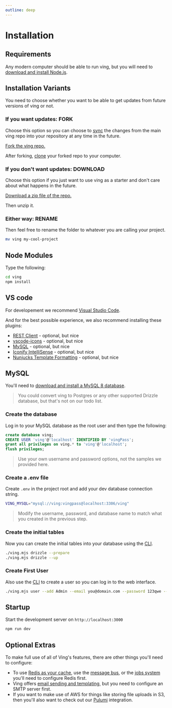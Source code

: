 ```yaml
---
outline: deep
---
```

# Installation


## Requirements

Any modern computer should be able to run ving, but you will need to [download and install Node.js](https://nodejs.org/en).

## Installation Variants

You need to choose whether you want to be able to get updates from future versions of ving or not.

### If you want updates: FORK

Choose this option so you can choose to [sync](https://docs.github.com/en/pull-requests/collaborating-with-pull-requests/working-with-forks/syncing-a-fork) the changes from the main ving repo into your repository at any time in the future.


[Fork the ving repo.](https://github.com/plainblack/ving/fork)


After forking, [clone](https://docs.github.com/en/repositories/creating-and-managing-repositories/cloning-a-repository) your forked repo to your computer.


### If you don't want updates: DOWNLOAD

Choose this option if you just want to use ving as a starter and don't care about what happens in the future.

[Download a zip file of the repo.](https://github.com/plainblack/ving/archive/refs/heads/main.zip)

Then unzip it.

### Either way: RENAME

Then feel free to rename the folder to whatever you are calling your project.

```bash
mv ving my-cool-project
```

## Node Modules

Type the following:

```bash
cd ving
npm install
```

## VS code

For developement we recommend [Visual Studio Code](https://code.visualstudio.com/download).

And for the best possible experience, we also recommend installing these plugins:

 - [REST Client](https://marketplace.visualstudio.com/items?itemName=humao.rest-client) - optional, but nice
 - [vscode-icons](https://marketplace.visualstudio.com/items?itemName=vscode-icons-team.vscode-icons) - optional, but nice
 - [MySQL](https://marketplace.visualstudio.com/items?itemName=cweijan.vscode-mysql-client2) - optional, but nice
 - [Iconify IntelliSense](https://marketplace.visualstudio.com/items?itemName=antfu.iconify) - optional, but nice
 - [Nunjucks Template Formatting](https://marketplace.visualstudio.com/items?itemName=eseom.nunjucks-template) - optional, but nice

## MySQL

You'll need to [download and install a MySQL 8 database](https://dev.mysql.com/downloads/mysql/).

> You could convert ving to Postgres or any other supported Drizzle database, but that's not on our todo list.

### Create the database

Log in to your MySQL database as the root user and then type the following:

```sql
create database ving;
CREATE USER 'ving'@'localhost' IDENTIFIED BY 'vingPass';
grant all privileges on ving.* to 'ving'@'localhost';
flush privileges;
```

> Use your own username and password options, not the samples we provided here.

### Create a .env file

Create `.env` in the project root and add your dev database connection string.

```bash
VING_MYSQL="mysql://ving:vingpass@localhost:3306/ving"
```

> Modify the username, password, and database name to match what you created in the previous step.

### Create the initial tables

Now you can create the initial tables into your database using the [CLI](subsystems/cli).

```bash
./ving.mjs drizzle --prepare
./ving.mjs drizzle --up
```

### Create First User

Also use the [CLI](subsystems/cli) to create a user so you can log in to the web interface.

```bash
./ving.mjs user --add Admin --email you@domain.com --password 123qwe --admin
```

## Startup

Start the development server on `http://localhost:3000`

```bash
npm run dev
```

## Optional Extras
To make full use of all of Ving's features, there are other things you'll need to configure:

- To use [Redis as your cache](subsystems/cache), use the [message bus](subsystems/messagebus), or the [jobs system](subsystems/jobs) you'll need to configure Redis first.
- Ving offers [email sending and templating](subsystems/email), but you need to configure an SMTP server first.
- If you want to make use of AWS for things like storing file uploads in S3, then you'll also want to check out our [Pulumi](subsystems/pulumi) integration.
